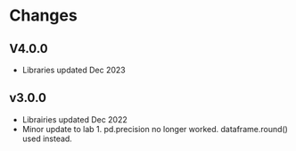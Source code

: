 # Changes

## V4.0.0
* Libraries updated Dec 2023

## v3.0.0
* Librairies updated Dec 2022
* Minor update to lab 1.  pd.precision no longer worked.  dataframe.round() used instead.
